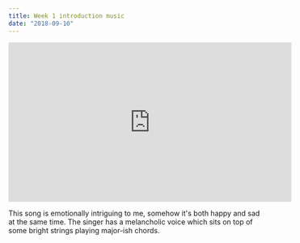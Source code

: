 ```yaml
---
title: Week 1 introduction music
date: "2018-09-10"
---
```


<iframe width="560" height="315" src="https://www.youtube.com/embed/JQpKtnLUduE?start=10" frameborder="0" allow="autoplay; encrypted-media" allowfullscreen></iframe>

This song is emotionally intriguing to me, somehow it's both happy and sad at the same time. The singer has a melancholic voice which sits on top of some bright strings playing major-ish chords.
